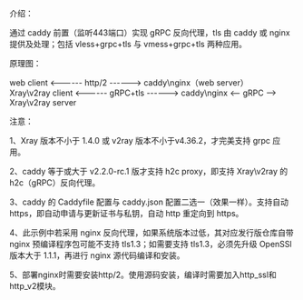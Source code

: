 介绍：

通过 caddy 前置（监听443端口）实现 gRPC 反向代理，tls 由 caddy 或 nginx 提供及处理；包括 vless+grpc+tls 与 vmess+grpc+tls 两种应用。

原理图：

web client <------ http/2 ------> caddy\nginx（web server）  
Xray\v2ray client <------ gRPC+tls ------> caddy\nginx <-- gRPC --> Xray\v2ray server

注意：

1、Xray 版本不小于 1.4.0 或 v2ray 版本不小于v4.36.2，才完美支持 grpc 应用。

2、caddy 等于或大于 v2.2.0-rc.1 版才支持 h2c proxy，即支持 Xray\v2ray 的 h2c（gRPC）反向代理。

3、caddy 的 Caddyfile 配置与 caddy.json 配置二选一（效果一样）。支持自动 https，即自动申请与更新证书与私钥，自动 http 重定向到 https。

4、此示例中若采用 nginx 反向代理，如果系统版本过低，其对应发行版仓库自带 nginx 预编译程序包可能不支持 tls1.3；如需要支持 tls1.3，必须先升级 OpenSSl 版本大于 1.1.1，再进行 nginx 源代码编译和安装。

5、部署nginx时需要安装http/2。使用源码安装，编译时需要加入http_ssl和http_v2模块。
